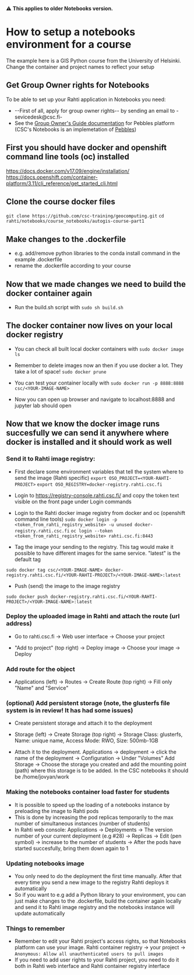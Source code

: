 :warning: **This applies to older Notebooks version.**

# How to setup a notebooks environment for a course

The example here is a GIS Python course from the University of Helsinki. Change the container and project names to reflect your setup

## Get Group Owner rights for Notebooks
To be able to set up your Rahti application in Notebooks you need:
- --First of all, apply for group owner rights-- by sending an email to -sevicedesk@csc.fi-
- See the [Group Owner's Guide documentation](http://cscfi.github.io/pebbles/group_owners_guide.html) for Pebbles platform (CSC's Notebooks is an implemetation of [Pebbles](https://github.com/CSCfi/pebbles))


## First you should have docker and openshift command line tools (oc) installed

https://docs.docker.com/v17.09/engine/installation/
https://docs.openshift.com/container-platform/3.11/cli_reference/get_started_cli.html

## Clone the course docker files

```git clone https://github.com/csc-training/geocomputing.git```
```cd rahti/notebooks/course_notebooks/autogis-course-part1```

## Make changes to the .dockerfile

- e.g. add/remove python libraries to the conda install command in the example .dockerfile
- rename the .dockerfile according to your course

## Now that we made changes we need to build the docker container again

- Run the build.sh script with 
```sudo sh build.sh```

## The docker container now lives on your local docker registry

- You can check all built local docker containers with
```sudo docker image ls```

- Remember to delete images now an then if you use docker a lot. They take a lot of space! 
```sudo docker prune```

- You can test your container locally with 
```sudo docker run -p 8888:8888 csc/<YOUR-IMAGE-NAME>```

- Now you can open up browser and navigate to localhost:8888 and jupyter lab should open

## Now that we know the docker image runs succesfully we can send it anywhere where docker is installed and it should work as well

### Send it to Rahti image registry:

- First declare some environment variables that tell the system where to send the image (Rahti specific)
```export OSO_PROJECT=<YOUR-RAHTI-PROJECT>```
```export OSO_REGISTRY=docker-registry.rahti.csc.fi```

- Login to https://registry-console.rahti.csc.fi/ and copy the token text visible on the front page under Login commands
- Login to the Rahti docker image registry from docker and oc (openshift command line tools)
```sudo docker login -p <token_from_rahti_registry_website> -u unused docker-registry.rahti.csc.fi```
```oc login --token <token_from_rahti_registry_website> rahti.csc.fi:8443```

- Tag the image your sending to the registry. This tag would make it possible to have different images for the same service. "latest" is the default tag

```sudo docker tag csc/<YOUR-IMAGE-NAME> docker-registry.rahti.csc.fi/<YOUR-RAHTI-PROJECT>/<YOUR-IMAGE-NAME>:latest```

- Push (send) the image to the image registry

```sudo docker push docker-registry.rahti.csc.fi/<YOUR-RAHTI-PROJECT>/<YOUR-IMAGE-NAME>:latest```

### Deploy the uploaded image in Rahti and attach the route (url address)

- Go to rahti.csc.fi -> Web user interface -> Choose your project

- "Add to project" (top right) -> Deploy image -> Choose your image -> Deploy

### Add route for the object 

- Applications (left) -> Routes -> Create Route (top right) -> Fill only "Name" and "Service"

### (optional) Add persistent storage (note, the glusterfs file system is in review! It has had some issues)

- Create persistent storage and attach it to the deployment

- Storage (left) -> Create Storage (top right) -> Storage Class: glusterfs, Name: unique name, Access Mode: RWO, Size: 500mb-1GB
    
- Attach it to the deployment. Applications -> deployment -> click the name of the deployment -> Configuration -> Under "Volumes" Add Storage -> Choose the storage you created and add the mounting point (path) where this storage is to be added. In the CSC notebooks it should be /home/jovyan/work

### Making the notebooks container load faster for students

- It is possible to speed up the loading of a notebooks instance by preloading the image to Rahti pods
- This is done by increasing the pod replicas temporarily to the max number of simultaneous instances (number of students)
- In Rahti web console: Applications -> Deployments -> The version number of your current deployment (e.g #28) -> Replicas -> Edit (pen symbol) -> increase to the number of students -> After the pods have started succesfully, bring them down again to 1

### Updating notebooks image

- You only need to do the deployment the first time manually. After that every time you send a new image to the registry Rahti deploys it automatically
- So if you want to e.g add a Python library to your environment, you can just make changes to the .dockerfile, build the container again locally and send it to Rahti image registry and the notebooks instance will update automatically

### Things to remember

- Remember to edit your Rahti project's access rights, so that Notebooks platform can use your image. Rahti container registry -> your project -> `Anonymous: Allow all unauthenticated users to pull images`
- If you need to add user rights to your Rahti project, you need to do it both in Rahti web interface and Rahti container registry interface
